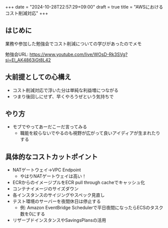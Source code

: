 +++
date = "2024-10-28T22:57:29+09:00"
draft = true
title = "AWSにおけるコスト削減対応"
+++


## はじめに

業務や参加した勉強会でコスト削減についての学びがあったのでメモ

勉強会URL: https://www.youtube.com/live/WOsD-Rk3SVg?si=El_AK4863iGt8L42

## 大前提としての心構え

- コスト削減対応で浮いた分は単純な利益増につながる
- つまり後回しにせず、早くやろうぜという気持ちで

## やり方

- モブでやってあーだこーだ言ってみる
    - 職能を絞らないでやるのも視野が広がって良いアイディアが生まれたりする

## 具体的なコストカットポイント

- NATゲートウェイ→VPC Endpoint
  - やはりNATゲートウェイは高い！
- ECRからのイメージプルをECR pull through cacheでキャッシュ化
- コンテナイメージのサイズダウン
- 各インスタンスのサイジングやスペック見直し
- テスト環境のサーバーを夜間休日は停止する
  - 例: Amazon EventBridge Schedulerで平日夜間になったらECSのタスク数を0にする
- リザーブドインスタンスやSavingsPlansの活用
